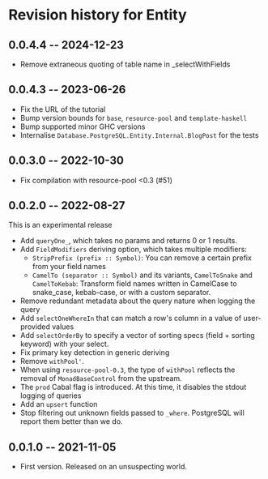 # Revision history for Entity

## 0.0.4.4 -- 2024-12-23
* Remove extraneous quoting of table name in _selectWithFields

## 0.0.4.3 -- 2023-06-26
* Fix the URL of the tutorial
* Bump version bounds for `base`, `resource-pool` and `template-haskell` 
* Bump supported minor GHC versions
* Internalise `Database.PostgreSQL.Entity.Internal.BlogPost` for the tests

## 0.0.3.0 -- 2022-10-30

* Fix compilation with resource-pool <0.3 (#51)

## 0.0.2.0 -- 2022-08-27

This is an experimental release

* Add `queryOne_`, which takes no params and returns 0 or 1 results.
* Add `FieldModifiers` deriving option, which takes multiple modifiers:
  * `StripPrefix (prefix :: Symbol)`: You can remove a certain prefix from your field names
  * `CamelTo (separator :: Symbol)` and its variants, `CamelToSnake` and `CamelToKebab`: Transform field names written
  in CamelCase to snake\_case, kebab-case, or with a custom separator.
* Remove redundant metadata about the query nature when logging the query
* Add `selectOneWhereIn` that can match a row's column in a value of user-provided values
* Add `selectOrderBy` to specify a vector of sorting specs (field + sorting keyword) with your select.
* Fix primary key detection in generic deriving
* Remove `withPool'`.
* When using `resource-pool-0.3`, the type of `withPool` reflects the removal of `MonadBaseControl` from the upstream.
* The `prod` Cabal flag is introduced. At this time, it disables the stdout logging of queries
* Add an `upsert` function
* Stop filtering out unknown fields passed to `_where`. PostgreSQL will report them better than we do.

## 0.0.1.0 -- 2021-11-05

* First version. Released on an unsuspecting world.
